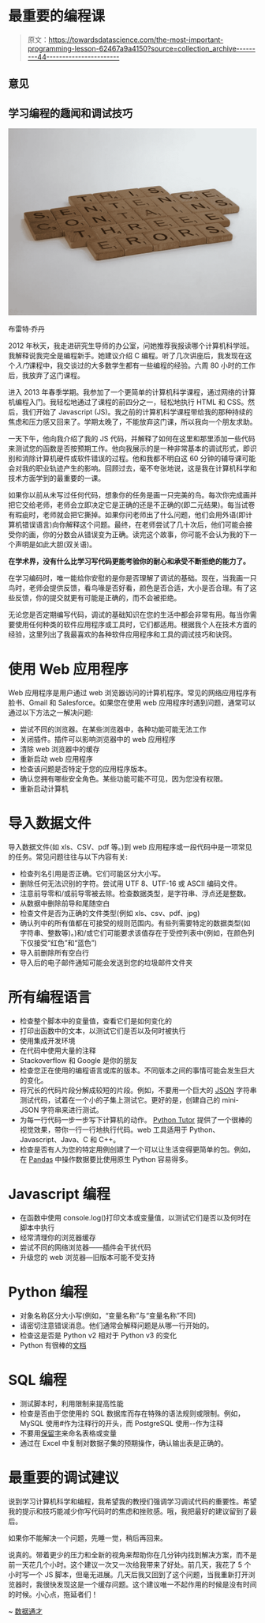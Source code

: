 # 最重要的编程课

> 原文：<https://towardsdatascience.com/the-most-important-programming-lesson-62467a9a4150?source=collection_archive---------44----------------------->

## 意见

## 学习编程的趣闻和调试技巧

![](img/6aee0bfa9d749d769d20bfb49e7c1ffd.png)

布雷特·乔丹

2012 年秋天，我走进研究生导师的办公室，问她推荐我报读哪个计算机科学班。我解释说我完全是编程新手。她建议介绍 C 编程。听了几次讲座后，我发现在这个*入门*课程中，我交谈过的大多数学生都有一些编程的经验。六周 80 小时的工作后，我放弃了这门课程。

进入 2013 年春季学期。我参加了一个更简单的计算机科学课程，通过网络的计算机编程入门。我轻松地通过了课程的前四分之一，轻松地执行 HTML 和 CSS。然后，我们开始了 Javascript (JS)。我之前的计算机科学课程带给我的那种持续的焦虑和压力感又回来了。学期太晚了，不能放弃这门课，所以我向一个朋友求助。

一天下午，他向我介绍了我的 JS 代码，并解释了如何在这里和那里添加一些代码来测试您的函数是否按预期工作。他向我展示的是一种非常基本的调试形式，即识别和消除计算机硬件或软件错误的过程。他和我都不明白这 60 分钟的辅导课可能会对我的职业轨迹产生的影响。回顾过去，毫不夸张地说，这是我在计算机科学和技术方面学到的最重要的一课。

如果你以前从未写过任何代码，想象你的任务是画一只完美的鸟。每次你完成画并把它交给老师，老师会立即决定它是正确的还是不正确的(即二元结果)。每当试卷有瑕疵时，老师就会把它撕掉。如果你问老师出了什么问题，他们会用外语(即计算机错误语言)向你解释这个问题。最终，在老师尝试了几十次后，他们可能会接受你的画，你的分数会从错误变为正确。读完这个故事，你可能不会认为我的下一个声明是如此大胆(双关语)。

**在学术界，没有什么比学习写代码更能考验你的耐心和承受不断拒绝的能力了。**

在学习编码时，唯一能给你安慰的是你是否理解了调试的基础。现在，当我画一只鸟时，老师会提供反馈，看鸟喙是否好看，颜色是否合适，大小是否合理。有了这些反馈，你的提交就更有可能是正确的，而不会被拒绝。

无论您是否定期编写代码，调试的基础知识在您的生活中都会非常有用。每当你需要使用任何种类的软件应用程序或工具时，它们都适用。根据我个人在技术方面的经验，这里列出了我最喜欢的各种软件应用程序和工具的调试技巧和诀窍。

# 使用 Web 应用程序

Web 应用程序是用户通过 web 浏览器访问的计算机程序。常见的网络应用程序有脸书、Gmail 和 Salesforce。如果您在使用 web 应用程序时遇到问题，通常可以通过以下方法之一解决问题:

*   尝试不同的浏览器。在某些浏览器中，各种功能可能无法工作
*   关闭插件。插件可以影响浏览器中的 web 应用程序
*   清除 web 浏览器中的缓存
*   重新启动 web 应用程序
*   检查该问题是否特定于您的应用程序版本。
*   确认您拥有哪些安全角色。某些功能可能不可见，因为您没有权限。
*   重新启动计算机

# 导入数据文件

导入数据文件(如 xls、CSV、pdf 等。)到 web 应用程序或一段代码中是一项常见的任务。常见问题往往与以下内容有关:

*   检查列名引用是否正确。它们可能区分大小写。
*   删除任何无法识别的字符。尝试用 UTF 8、UTF-16 或 ASCII 编码文件。
*   注意前导零和/或前导零被去除。检查数据类型，是字符串、浮点还是整数。
*   从数据中删除前导和尾随空白
*   检查文件是否为正确的文件类型(例如 xls、csv、pdf、jpg)
*   确认列中的所有值都在可接受的规则范围内。有些列需要特定的数据类型(如字符串、整数等)。)和/或它们可能要求该值存在于受控列表中(例如，在颜色列下仅接受“红色”和“蓝色”)
*   导入前删除所有空白行
*   导入后的电子邮件通知可能会发送到您的垃圾邮件文件夹

# 所有编程语言

*   检查整个脚本中的变量值，查看它们是如何变化的
*   打印出函数中的文本，以测试它们是否以及何时被执行
*   使用集成开发环境
*   在代码中使用大量的注释
*   Stackoverflow 和 Google 是你的朋友
*   检查您正在使用的编程语言或库的版本。不同版本之间的事情可能会发生巨大的变化。
*   将冗长的代码片段分解成较短的片段。例如，不要用一个巨大的 [JSON](https://thedatageneralist.com/tech101-who-is-json/) 字符串测试代码，试着在一个小的子集上测试它。更好的是，创建自己的 mini-JSON 字符串来进行测试。
*   为每一行代码一步一步写下计算机的动作。 [Python Tutor](http://pythontutor.com/) 提供了一个很棒的视觉效果，带你一行一行地执行代码。web 工具适用于 Python、Javascript、Java、C 和 C++。
*   检查是否有人为您的特定用例创建了一个可以让生活变得更简单的包。例如，在 [Pandas](https://pandas.pydata.org/docs/) 中操作数据要比使用原生 Python 容易得多。

# Javascript 编程

*   在函数中使用 console.log()打印文本或变量值，以测试它们是否以及何时在脚本中执行
*   经常清理你的浏览器缓存
*   尝试不同的网络浏览器——插件会干扰代码
*   升级您的 web 浏览器—旧版本可能不受支持

# Python 编程

*   对象名称区分大小写(例如，“变量名称”与“变量名称”不同)
*   请密切注意错误消息。他们通常会解释问题是从哪一行开始的。
*   检查这是否是 Python v2 相对于 Python v3 的变化
*   Python 有很棒的[文档](https://docs.python.org/3/library/index.html)

# SQL 编程

*   测试脚本时，利用限制来提高性能
*   检查是否由于您使用的 SQL 数据库而存在特殊的语法规则或限制。例如，MySQL 使用#作为注释行的开头，而 PostgreSQL 使用--作为注释
*   不要用[保留字](https://www.drupal.org/docs/develop/coding-standards/list-of-sql-reserved-words)来命名表格或变量
*   通过在 Excel 中复制对数据子集的预期操作，确认输出表是正确的。

# 最重要的调试建议

说到学习计算机科学和编程，我希望我的教授们强调学习调试代码的重要性。希望我的提示和技巧能减少你写代码时的焦虑和挫败感。哦，我把最好的建议留到了最后。

如果你不能解决一个问题，先睡一觉，稍后再回来。

说真的。带着更少的压力和全新的视角来帮助你在几分钟内找到解决方案，而不是前一天花几个小时。这个建议一次又一次给我带来了好处。前几天，我花了 5 个小时写一个 JS 脚本，但毫无进展。几天后我又回到了这个问题，当我重新打开浏览器时，我很快发现这是一个缓存问题。这个建议唯一不起作用的时候是没有时间的时候。小心点，拖延者们！

~ [数据通才](https://twitter.com/datageneralist)
